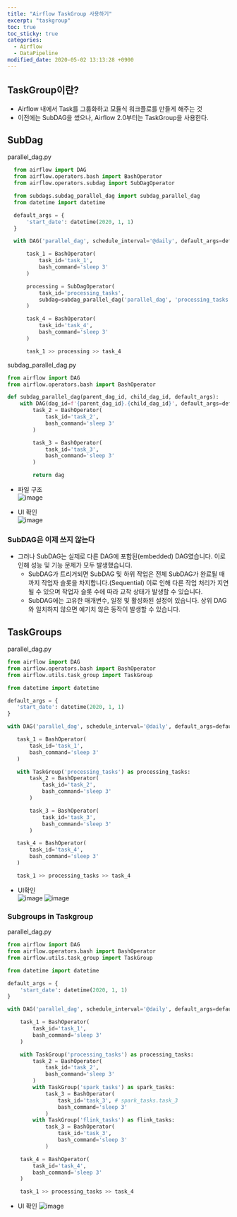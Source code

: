 ```yaml
---
title: "Airflow TaskGroup 사용하기"
excerpt: "taskgroup"
toc: true
toc_sticky: true
categories:
  - Airflow
  - DataPipeline
modified_date: 2020-05-02 13:13:28 +0900
---
```

## TaskGroup이란? 
- Airflow 내에서 Task를 그룹화하고 모듈식 워크플로를 만들게 해주는 것 
- 이전에는 SubDAG을 썼으나, Airflow 2.0부터는 TaskGroup을 사용한다. 
## SubDag 
parallel_dag.py    
```python
  from airflow import DAG
  from airflow.operators.bash import BashOperator
  from airflow.operators.subdag import SubDagOperator

  from subdags.subdag_parallel_dag import subdag_parallel_dag
  from datetime import datetime

  default_args = {
      'start_date': datetime(2020, 1, 1)
  }

  with DAG('parallel_dag', schedule_interval='@daily', default_args=default_args, catchup=False) as dag:

      task_1 = BashOperator(
          task_id='task_1',
          bash_command='sleep 3'
      )

      processing = SubDagOperator(
          task_id='processing_tasks',
          subdag=subdag_parallel_dag('parallel_dag', 'processing_tasks', default_args)
      )

      task_4 = BashOperator(
          task_id='task_4',
          bash_command='sleep 3'
      )

      task_1 >> processing >> task_4
```
    
subdag_parallel_dag.py    
```python
from airflow import DAG
from airflow.operators.bash import BashOperator

def subdag_parallel_dag(parent_dag_id, child_dag_id, default_args):
    with DAG(dag_id=f'{parent_dag_id}.{child_dag_id}', default_args=default_args) as dag:
        task_2 = BashOperator(
            task_id='task_2',
            bash_command='sleep 3'
        )

        task_3 = BashOperator(
            task_id='task_3',
            bash_command='sleep 3'
        )

        return dag
```
    
- 파일 구조     
![image](https://user-images.githubusercontent.com/29423260/166177208-2c54d546-329d-447d-9a83-90311821e977.png)

- UI 확인    
![image](https://user-images.githubusercontent.com/29423260/166177234-2656a8a2-a9da-467f-9cf1-4695331c1606.png)

### SubDAG은 이제 쓰지 않는다 
- 그러나 SubDAG는 실제로 다른 DAG에 포함된(embedded) DAG였습니다. 이로 인해 성능 및 기능 문제가 모두 발생했습니다.
  - SubDAG가 트리거되면 SubDAG 및 하위 작업은 전체 SubDAG가 완료될 때까지 작업자 슬롯을 차지합니다.(Sequential) 이로 인해 다른 작업 처리가 지연될 수 있으며 작업자 슬롯 수에 따라 교착 상태가 발생할 수 있습니다.
  - SubDAG에는 고유한 매개변수, 일정 및 활성화된 설정이 있습니다. 상위 DAG와 일치하지 않으면 예기치 않은 동작이 발생할 수 있습니다.
 
 ## TaskGroups 
 parallel_dag.py    
 ```python
 from airflow import DAG
from airflow.operators.bash import BashOperator
from airflow.utils.task_group import TaskGroup

from datetime import datetime

default_args = {
    'start_date': datetime(2020, 1, 1)
}

with DAG('parallel_dag', schedule_interval='@daily', default_args=default_args, catchup=False) as dag:

    task_1 = BashOperator(
        task_id='task_1',
        bash_command='sleep 3'
    )

    with TaskGroup('processing_tasks') as processing_tasks:
        task_2 = BashOperator(
            task_id='task_2',
            bash_command='sleep 3'
        )

        task_3 = BashOperator(
            task_id='task_3',
            bash_command='sleep 3'
        )

    task_4 = BashOperator(
        task_id='task_4',
        bash_command='sleep 3'
    )

    task_1 >> processing_tasks >> task_4
 ```
     
 - UI확인     
  ![image](https://user-images.githubusercontent.com/29423260/166183104-92a57c65-19e2-472d-aa13-2215f5f87c84.png)
  ![image](https://user-images.githubusercontent.com/29423260/166183134-b17a5722-3bee-4469-91d9-72181288d351.png)
### Subgroups in Taskgroup
parallel_dag.py    
```python
from airflow import DAG
from airflow.operators.bash import BashOperator
from airflow.utils.task_group import TaskGroup

from datetime import datetime

default_args = {
    'start_date': datetime(2020, 1, 1)
}

with DAG('parallel_dag', schedule_interval='@daily', default_args=default_args, catchup=False) as dag:

    task_1 = BashOperator(
        task_id='task_1',
        bash_command='sleep 3'
    )

    with TaskGroup('processing_tasks') as processing_tasks:
        task_2 = BashOperator(
            task_id='task_2',
            bash_command='sleep 3'
        )
        with TaskGroup('spark_tasks') as spark_tasks:
            task_3 = BashOperator(
                task_id='task_3', # spark_tasks.task_3
                bash_command='sleep 3'
            )
        with TaskGroup('flink_tasks') as flink_tasks:
            task_3 = BashOperator(
                task_id='task_3',
                bash_command='sleep 3'
            )

    task_4 = BashOperator(
        task_id='task_4',
        bash_command='sleep 3'
    )

    task_1 >> processing_tasks >> task_4
```

- UI 확인 
  ![image](https://user-images.githubusercontent.com/29423260/166183748-68c54993-d83d-4c8c-82d2-3f245ae5d1c1.png)
